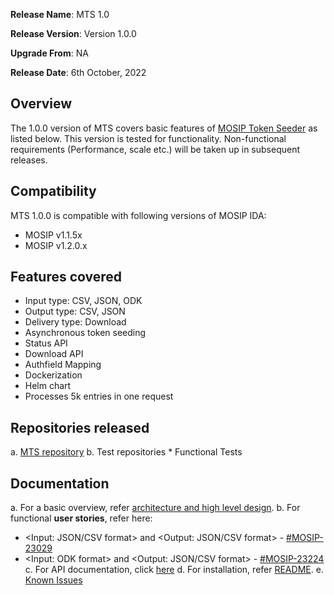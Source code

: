 **Release Name**: MTS 1.0

**Release Version**: Version 1.0.0

**Upgrade From**: NA

**Release Date**: 6th October, 2022

## Overview

The 1.0.0 version of MTS covers basic features of [MOSIP Token Seeder](https://docs.mosip.io/1.2.0/integrations/mosip-token-seeder) as listed below.
This version is tested for functionality. Non-functional requirements (Performance, scale etc.) will be taken up in subsequent releases.

## Compatibility

MTS 1.0.0 is compatible with following versions of MOSIP IDA:
* MOSIP v1.1.5x
* MOSIP v1.2.0.x

## Features covered

* Input type: CSV, JSON, ODK
* Output type: CSV, JSON
* Delivery type: Download
* Asynchronous token seeding
* Status API
* Download API
* Authfield Mapping
* Dockerization
* Helm chart
* Processes 5k entries in one request

## Repositories released

a. [MTS repository](https://github.com/mosip/mosip-token-seeder/tree/release-1.0.0)
b. Test repositories
    * Functional Tests 
    
## Documentation
a. For a basic overview, refer [architecture and high level design](https://docs.mosip.io/1.2.0/integrations/mosip-token-seeder).
b. For functional **user stories**, refer here:
-  <Input: JSON/CSV format> and <Output: JSON/CSV format> - [#MOSIP-23029](https://mosip.atlassian.net/browse/MOSIP-23029)
-  <Input: ODK format> and <Output: JSON/CSV format> - [#MOSIP-23224](https://mosip.atlassian.net/browse/MOSIP-23224)
c. For API documentation, click [here](https://mosip.stoplight.io/docs/mosip-token-seeder/branches/main/sksp54oilqzun-mosip-token-seeder)
d. For installation, refer [README](https://github.com/mosip/openg2p/blob/develop/mosip_token_seeder/README.md).
e. [Known Issues](https://mosip.atlassian.net/issues/?filter=11025) 
